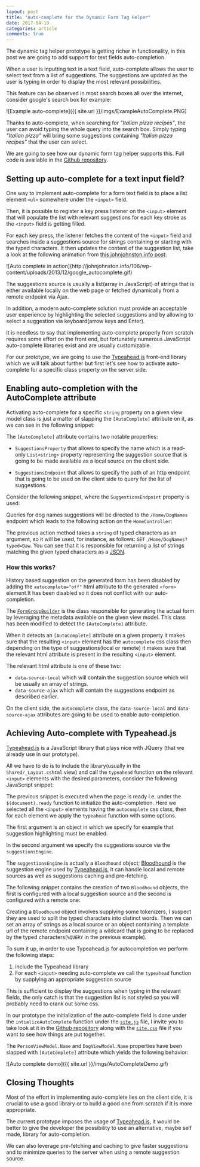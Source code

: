 ```yaml
---
layout: post
title: "Auto-complete for the Dynamic Form Tag Helper"
date: 2017-04-19
categories: article
comments: true
---
```


The dynamic tag helper prototype is getting richer in functionality, in this post we are going to add support for text fields auto-completion.

When a user is inputting text in a text field, auto-complete allows the user to select text from a list of suggestions. The suggestions are updated as the user is typing in order to display the most relevant possibilities.

This feature can be observed in most search boxes all over the internet, consider google's search box for example:
<div class="img-container">
![Example auto-complete]({{ site.url }}/imgs/ExampleAutoComplete.PNG)
</div>

Thanks to auto-complete, when searching for *"Italian pizza recipes"*, the user can avoid typing the whole query into the search box. Simply typing *"Italian pizza"* will bring some suggestions containing *"Italian pizza recipes"* that the user can select.

We are going to see how our dynamic form tag helper supports this.
Full code is available in the [Github repository](https://github.com/MissaouiChedy/DynamicFormTagHelper).

## Setting up auto-complete for a text input field?

One way to implement auto-complete for a form text field is to place a list element `<ul>` somewhere under the `<input>` field.

Then, it is possible to register a key press listener on the `<input>` element that will populate the list with relevant suggestions for each key stroke as the `<input>` field is getting filled.

For each key press, the listener fetches the content of the `<input>` field and searches inside a suggestions source for strings containing or starting with the typed characters. It then updates the content of the suggestion list, take a look at the following animation from [this johnjohnston.info post](http://johnjohnston.info/106/automating-autocomplete-gifs/):

<div class="img-container">
![Auto complete in action](http://johnjohnston.info/106/wp-content/uploads/2013/12/google_autocomplete.gif)
</div>

The suggestions source is usually a list(array in JavaScript) of strings that is either available locally on the web page or fetched dynamically from a remote endpoint via Ajax.

In addition, a modern auto-complete solution must provide an acceptable user experience by highlighting the selected suggestions and by allowing to select a suggestion via keyboard(arrow keys and Enter).

It is needless to say that implementing auto-complete properly from scratch requires some effort on the front end, but fortunately numerous JavaScript auto-complete libraries exist and are usually customizable.

For our prototype, we are going to use the [Typeahead.js](https://twitter.github.io/typeahead.js/) front-end library which we will talk about further but first let's see how to activate auto-complete for a specific class property on the server side.


## Enabling auto-completion with the AutoComplete attribute

Activating auto-complete for a specific `string` property on a given view model class is just a matter of slapping the `[AutoComplete]` attribute on it, as we can see in the following snippet:

<script src="https://gist.github.com/MissaouiChedy/5abb9debd5eb4fb53d7939c5d62b0e03.js"></script>

The `[AutoComplete]` attribute contains two notable properties:
- `SuggestionsProperty` that allows to specify the name which is a read-only `List<string>` property representing the suggestion source that is going to be made available as a local source on the client side.

- `SuggestionsEndpoint` that allows to specify the path of an http endpoint that is going to be used on the client side to query for the list of suggestions.

Consider the following snippet, where the `SuggestionsEndpoint` property is used:
<script src="https://gist.github.com/MissaouiChedy/1566ddf8a24ca6bd2e001eee1dd1a898.js"></script>

Queries for dog names suggestions will be directed to the `/Home/DogNames` endpoint which leads to the following action on the `HomeController`:
<script src="https://gist.github.com/MissaouiChedy/20cab373e2bfb1b950bab87b553aca4f.js"></script>

The previous action method takes a `string` of typed characters as an argument, so it will be used, for instance, as follows: `GET /Home/DogNames?typed=Daw`.
You can see that it is responsible for returning a list of strings matching the given typed characters as a [JSON](https://tools.ietf.org/html/rfc7159). 

### How this works?

History based suggestion on the generated form has been disabled by adding the `autocomplete="off"` html attribute to the generated `<form>` element.It has been disabled so it does not conflict with our auto-completion.

The [`FormGroupBuilder`](https://github.com/MissaouiChedy/DynamicFormTagHelper/blob/master/TagHelpers/FormGroupBuilder.cs) is the class responsible for generating the actual form by leveraging the metadata available on the given view model. This class has been modified to detect the `[AutoComplete]` attribute.

When it detects an `[AutoComplete]` attribute on a given property it makes sure that the resulting `<input>` element has the `autocomplete` css class then depending on the type of suggestions(local or remote) it makes sure that the relevant html attribute is present in the resulting `<input>` element.

The relevant html attribute is one of these two:
- `data-source-local` which will contain the suggestion source which will be usually an array of strings.
- `data-source-ajax` which will contain the suggestions endpoint as described earlier.

On the client side, the `autocomplete` class, the `data-source-local` and `data-source-ajax` attributes are going to be used to enable auto-completion.

## Achieving Auto-complete with Typeahead.js

[Typeahead.js](https://twitter.github.io/typeahead.js/) is a JavaScript library that plays nice with JQuery (that we already use in our prototype).

All we have to do is to include the library(usually in the `Shared/_Layout.cshtml` view) and call the `typeahead` function on the relevant `<input>` elements with the desired parameters, consider the following JavaScript snippet:

<script src="https://gist.github.com/MissaouiChedy/5a9643a7b78d78f2abcdc651a0986c53.js"></script>

The previous snippet is executed when the page is ready i.e. under the `$(document).ready` function to initialize the auto-completion.
Here we selected all the `<input>` elements having the `autocomplete` css class, then for each element we apply the `typeahead` function with some options.

The first argument is an object in which we specify for example that suggestion highlighting must be enabled.

In the second argument we specify the suggestions source via the `suggestionsEngine`.

The `suggestionsEngine` is actually a `Bloodhound` object; [Bloodhound](https://github.com/twitter/typeahead.js/blob/master/doc/bloodhound.md) is the suggestion engine used by [Typeahead.js](https://twitter.github.io/typeahead.js/), it can handle local and remote sources as well as suggestions caching and pre-fetching.

The following snippet contains the creation of two `Bloodhound` objects, the first is configured with a local suggestion source and the second is configured with a remote one:

<script src="https://gist.github.com/MissaouiChedy/e0f0a713ae2f08e0289c81f3a5a3b929.js"></script>

Creating a `Bloodhound` object involves supplying some tokenizers, I suspect they are used to split the typed characters into distinct words. Then we can set an array of strings as a local source or an object containing a template url of the remote endpoint containing a wildcard that is going to be replaced by the typed characters(`%QUERY` in the previous example).

To sum it up, in order to use Typeahead.js for autocompletion we perform the following steps:
1. include the Typeahead library
2. For each `<input>` needing auto-complete we call the `typeahead` function by supplying an appropriate suggestion source

This is sufficient to display the suggestions when typing in the relevant fields, the only catch is that the suggestion list is not styled so you will probably need to crank out some css.

In our prototype the initialization of the auto-complete field is done under the `intializeAutoComplete` function under the [`site.js`](https://github.com/MissaouiChedy/DynamicFormTagHelper/blob/master/wwwroot/js/site.js) file, I invite you to take look at it in the [Github repository](https://github.com/MissaouiChedy/DynamicFormTagHelper) along with the [`site.css`](https://github.com/MissaouiChedy/DynamicFormTagHelper/blob/master/wwwroot/css/site.css) file if you want to see how things are put together.

The `PersonViewModel.Name` and `DogViewModel.Name` properties have been slapped with `[AutoComplete]` attribute which yields the following behavior:
<div class="img-container">
![Auto complete demo]({{ site.url }}/imgs/AutoCompleteDemo.gif)
</div>

## Closing Thoughts

Most of the effort in implementing auto-complete lies on the client side, it is crucial to use a good library or to build a good one from scratch if it is more appropriate.

The current prototype imposes the usage of [Typeahead.js](https://twitter.github.io/typeahead.js/), it would be better to give the developer the possibility to use an alternative, maybe self made, library for auto-completion.

We can also leverage pre-fetching and caching to give faster suggestions and to minimize queries to the server when using a remote suggestion source.